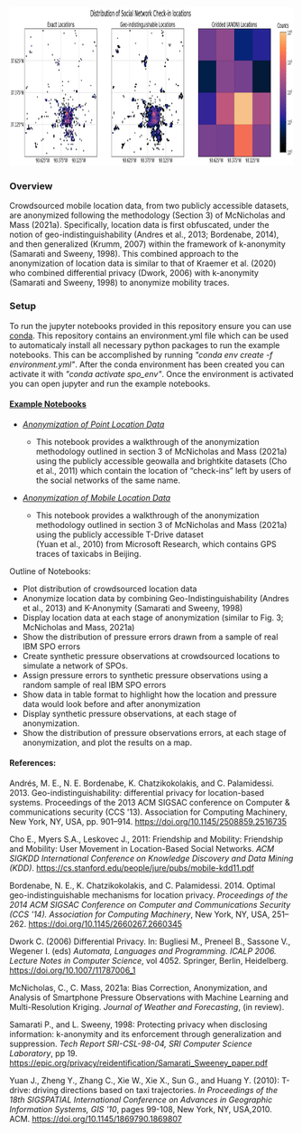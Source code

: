 <img width="1680" height="280" src="anon_example.png">

### Overview
Crowdsourced mobile location data, from two publicly accessible datasets, are anonymized following the methodology (Section 3) of McNicholas and Mass (2021a).
Specifically, location data is first obfuscated, under the notion of geo-indistinguishability (Andres et al., 2013; Bordenabe, 2014), and then generalized (Krumm, 2007) within the framework of k-anonymity (Samarati and Sweeny, 1998). This combined approach to the anonymization of location data is similar to that of Kraemer et al. (2020) who combined differential privacy (Dwork, 2006) with k-anonymity (Samarati and Sweeny, 1998) to anonymize mobility traces.

### Setup
To run the jupyter notebooks provided in this repository ensure you can use [conda](https://docs.conda.io/en/latest/). This repository contains an environment.yml file which can be used to automaticaly install all necessary python packages to run the example notebooks. This can be accomplished by running *"conda env create -f environment.yml"*. After the conda environment has been created you can activate it with *"conda activate spo_env"*. Once the environment is activated you can open jupyter and run the example notebooks.

#### [Example Notebooks](https://nbviewer.jupyter.org/github/cmac994/spo_anon/tree/master/example_notebooks/)

- [*Anonymization of Point Location Data*](https://nbviewer.jupyter.org/github/cmac994/spo_anon/blob/master/example_notebooks/SPO_Anonymization_Point_Data.ipynb)
   - This notebook provides a walkthrough of the anonymization methodology outlined in section 3 of McNicholas and Mass (2021a) using the publicly accessible geowalla and
   brightkite datasets (Cho et al., 2011) which contain the location of “check-ins” left by users of the social networks of the same name.

- [*Anonymization of Mobile Location Data*](https://nbviewer.jupyter.org/github/cmac994/spo_anon/blob/master/example_notebooks/SPO_Anonymization_Mobile_Data.ipynb)
   - This notebook provides a walkthrough of the anonymization methodology outlined in section 3 of McNicholas and Mass (2021a) using the publicly accessible T-Drive dataset     
   (Yuan et al., 2010) from Microsoft Research, which contains GPS traces of taxicabs in Beijing. 
   
Outline of Notebooks:
  - Plot distribution of crowdsourced location data
  - Anonymize location data by combining Geo-Indistinguishability (Andres et al., 2013) and K-Anonymity (Samarati and Sweeny, 1998)
  - Display location data at each stage of anonymization (similar to Fig. 3; McNicholas and Mass, 2021a)
  - Show the distribution of pressure errors drawn from a sample of real IBM SPO errors
  - Create synthetic pressure observations at crowdsourced locations to simulate a network of SPOs. 
  - Assign pressure errors to synthetic pressure observations using a random sample of real IBM SPO errors
  - Show data in table format to highlight how the location and pressure data would look before and after anonymization
  - Display synthetic pressure observations, at each stage of anonymization.
  - Show the distribution of pressure observations errors, at each stage of anonymization, and plot the results on a map.

#### References:

Andrés, M. E., N. E. Bordenabe, K. Chatzikokolakis, and C. Palamidessi. 2013. Geo-indistinguishability: differential privacy for location-based systems. Proceedings of the 2013 ACM SIGSAC conference on Computer & communications security (CCS '13). Association for Computing Machinery, New York, NY, USA, pp. 901–914. https://doi.org/10.1145/2508859.2516735

Cho E., Myers S.A., Leskovec J., 2011: Friendship and Mobility: Friendship and Mobility: User Movement in Location-Based Social Networks. *ACM SIGKDD International Conference on Knowledge Discovery and Data Mining (KDD)*. https://cs.stanford.edu/people/jure/pubs/mobile-kdd11.pdf

Bordenabe, N. E., K. Chatzikokolakis, and C. Palamidessi. 2014. Optimal geo-indistinguishable mechanisms for location privacy. *Proceedings of the 2014 ACM SIGSAC Conference on Computer and Communications Security (CCS '14). Association for Computing Machinery*, New York, NY, USA, 251–262. https://doi.org/10.1145/2660267.2660345

Dwork C. (2006) Differential Privacy. In: Bugliesi M., Preneel B., Sassone V., Wegener I. (eds) *Automata, Languages and Programming. ICALP 2006. Lecture Notes in Computer Science*, vol 4052. Springer, Berlin, Heidelberg. https://doi.org/10.1007/11787006_1

McNicholas, C., C. Mass, 2021a: Bias Correction, Anonymization, and Analysis of Smartphone Pressure Observations with Machine Learning and Multi-Resolution Kriging. *Journal of Weather and Forecasting*, (in review).

Samarati P., and L. Sweeny, 1998: Protecting privacy when disclosing information: k-anonymity and its enforcement through generalization and suppression. *Tech Report SRI-CSL-98-04, SRI Computer Science Laboratory*, pp 19. https://epic.org/privacy/reidentification/Samarati_Sweeney_paper.pdf

Yuan J., Zheng Y., Zhang C., Xie W., Xie X., Sun G., and Huang Y. (2010): T-drive: driving directions based on taxi trajectories. *In Proceedings of the 18th SIGSPATIAL International Conference on Advances in Geographic Information Systems, GIS '10*, pages 99-108, New York, NY, USA,2010. ACM. https://doi.org/10.1145/1869790.1869807
